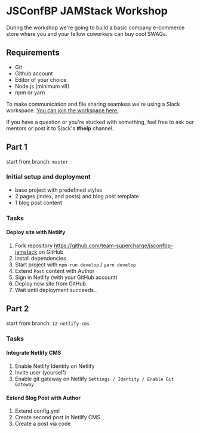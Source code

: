 # JSConfBP JAMStack Workshop

During the workshop we're going to build a basic company e-commerce store where you and your fellow coworkers can buy cool SWAGs.

## Requirements

- Git
- Github account
- Editor of your choice
- Node.js (minimum v8)
- npm or yarn

To make communication and file sharing seamless we're using a Slack workspace. [You can join the workspace here.](https://join.slack.com/t/jsconfbp-jamstack/shared_invite/enQtNzY1OTIyNjIxMTI2LTg4Y2FlNTEzMDFhOTE2Yzg1ZjlhMmM2YWZiMWYxNjNjM2VkMjNlOTIyZTkzOWJkOTEwOWJkNWQyMTc0ZmRiMWQ)

If you have a question or you're stucked with something, feel free to ask our mentors or post it to Slack's **#help** channel.

## Part 1

start from branch: `master`

### Initial setup and deployment

- base project with predefined styles
- 2 pages (index, and posts) and blog post template
- 1 blog post content

### Tasks

#### Deploy site with Netlify

1. Fork repository https://github.com/team-supercharge/jsconfbp-jamstack on GitHub
2. Install dependencies
3. Start project with `npm run develop` / `yarn develop`
4. Extend `Post` content with Author
5. Sign in Netlify (with your GitHub account)
6. Deploy new site from GitHub
7. Wait until deployment succeeds..

## Part 2

start from branch: `12-netlify-cms`

### Tasks

#### Integrate Netlify CMS

1. Enable Netlify Identity on Netlify
2. Invite user (yourself)
3. Enable git gateway on Netlify `Settings / Identity / Enable Git Gateway`

#### Extend Blog Post with Author

1. Extend config.yml
2. Create second post in Netlify CMS
3. Create a post via code
